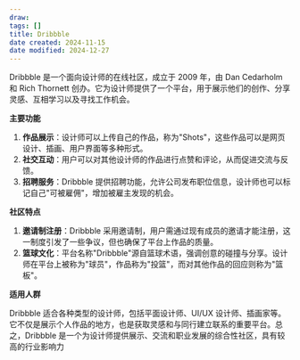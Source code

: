 ```yaml
---
draw:
tags: []
title: Dribbble
date created: 2024-11-15
date modified: 2024-12-27
---
```


Dribbble 是一个面向设计师的在线社区，成立于 2009 年，由 Dan Cedarholm 和 Rich Thornett 创办。它为设计师提供了一个平台，用于展示他们的创作、分享灵感、互相学习以及寻找工作机会。

**主要功能**

1. **作品展示**：设计师可以上传自己的作品，称为"Shots"，这些作品可以是网页设计、插画、用户界面等多种形式。
2. **社交互动**：用户可以对其他设计师的作品进行点赞和评论，从而促进交流与反馈。
3. **招聘服务**：Dribbble 提供招聘功能，允许公司发布职位信息，设计师也可以标记自己"可被雇佣"，增加被雇主发现的机会。

**社区特点**

1. **邀请制注册**：Dribbble 采用邀请制，用户需通过现有成员的邀请才能注册，这一制度引发了一些争议，但也确保了平台上作品的质量。
2. **篮球文化**：平台名称"Dribbble"源自篮球术语，强调创意的碰撞与分享。设计师在平台上被称为"球员"，作品称为"投篮"，而对其他作品的回应则称为"篮板"。

**适用人群**

Dribbble 适合各种类型的设计师，包括平面设计师、UI/UX 设计师、插画家等。它不仅是展示个人作品的地方，也是获取灵感和与同行建立联系的重要平台。总之，Dribbble 是一个为设计师提供展示、交流和职业发展的综合性社区，具有较高的行业影响力
